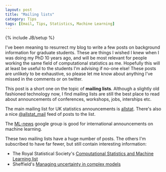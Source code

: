 ```yaml
---
layout: post
title: "Mailing lists"
category: Tips
tags: [Email, Tips, Statistics, Machine Learning]
---
```

{% include JB/setup %}

I've been meaning to resurrect my blog to write a few posts on background information for graduate students.
These are things I wished I knew when I was doing my PhD 10 years ago, and will be most relevant for people working the same field of computational statistics as me.
Hopefully this will at least be useful to the students I'm advising if no-one else!
These posts are unlikely to be exhaustive, so please let me know about anything I've missed in the comments or on twitter.

This post is a short one on the topic of **mailing lists**.
Although a slightly old fashioned technology now, I find mailing lists are still the best place to read about announcements of conferences, workshops, jobs, interships etc.

The main mailing list for UK statistics announcements is [allstat](https://www.jiscmail.ac.uk/cgi-bin/webadmin?A0=ALLSTAT).
There's also a nice [@allstat_mail](https://twitter.com/allstat_mail) feed of posts to the list.

The [ML-news](https://groups.google.com/forum/#!forum/ML-news) google group is good for international announcements on machine learning.

These two mailing lists have a huge number of posts.
The others I'm subscribed to have far fewer, but still contain interesting information:

* The Royal Statistical Society's [Computational Statistics and Machine Learning list](https://groups.google.com/forum/?forum/rss-csml#!forum/rss-csml)
* Sheffield's [Managing uncertainty in complex models](http://www.mucm.ac.uk/Pages/UCMMailingList.html)
